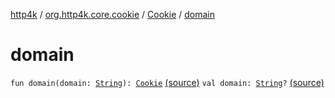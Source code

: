 [http4k](../../index.md) / [org.http4k.core.cookie](../index.md) / [Cookie](index.md) / [domain](./domain.md)

# domain

`fun domain(domain: `[`String`](https://kotlinlang.org/api/latest/jvm/stdlib/kotlin/-string/index.html)`): `[`Cookie`](index.md) [(source)](https://github.com/http4k/http4k/blob/master/http4k-core/src/main/kotlin/org/http4k/core/cookie/Cookie.kt#L22)
`val domain: `[`String`](https://kotlinlang.org/api/latest/jvm/stdlib/kotlin/-string/index.html)`?` [(source)](https://github.com/http4k/http4k/blob/master/http4k-core/src/main/kotlin/org/http4k/core/cookie/Cookie.kt#L16)